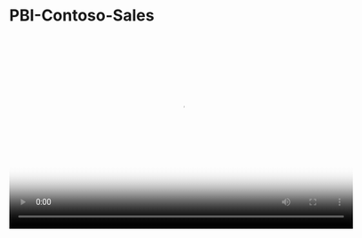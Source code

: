 # PBI-Contoso-Sales

<video poster="PBI_Contoso_Sales_Poster.jpg" width="618" height="347" controls preload> 
    <source src="PBI_Contoso_Sales.webm"></source> 
</video>
